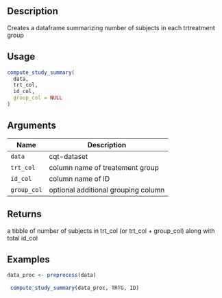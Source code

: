 ## Description

Creates a dataframe summarizing number of subjects in each trtreatment group

## Usage

```r
compute_study_summary(
  data,
  trt_col,
  id_col,
  group_col = NULL
)
```

## Arguments

| Name | Description |
|------|-------------|
| `data` | cqt-dataset |
| `trt_col` | column name of treatement group |
| `id_col` | column name of ID |
| `group_col` | optional additional grouping column |

## Returns

a tibble of number of subjects in trt_col (or trt_col + group_col) along with total id_col

## Examples

```r
data_proc <- preprocess(data)
 
 compute_study_summary(data_proc, TRTG, ID)
```


